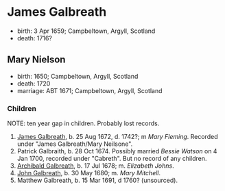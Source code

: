 # James Galbreath

- birth: 3 Apr 1659; Campbeltown, Argyll, Scotland
- death: 1716?

## Mary Nielson

- birth: 1650; Campbeltown, Argyll, Scotland
- death: 1720
- marriage: ABT 1671; Campbeltown, Argyll, Scotland

### Children

NOTE: ten year gap in children.  Probably lost records.

1. [James Galbreath](galbreath-james-1672.md), b. 25 Aug 1672, d. 1742?; m *Mary Fleming*. Recorded under "James Galbreath/Mary Neilsone".
2. Patrick Galbraith, b. 28 Oct 1674. Possibly married *Bessie Watson* on 4 Jan 1700, recorded under "Cabreth".  But no record of any children.
3. [Archibald Galbreath](galbreath-archibald-1678.md), b. 17 Jul 1678; m. *Elizabeth Johns*.
4. [John Galbreath](galbreath-john-1680.adoc), b. 30 May 1680; m. *Mary Mitchell*.
5. Matthew Galbreath, b. 15 Mar 1691, d 1760? (unsourced).

